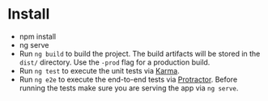 # Install
  * npm install
  * ng serve 
  * Run `ng build` to build the project. The build artifacts will be stored in the `dist/` directory. Use the `-prod` flag for a production build.
  * Run `ng test` to execute the unit tests via [Karma](https://karma-runner.github.io).
  * Run `ng e2e` to execute the end-to-end tests via [Protractor](http://www.protractortest.org/). Before running the tests make sure you are serving the app via `ng serve`.